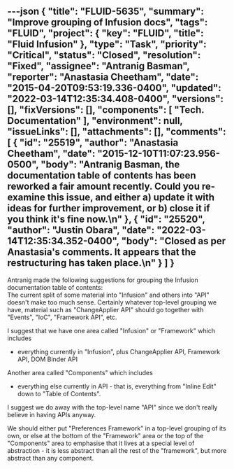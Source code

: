 ---json
{
  "title": "FLUID-5635",
  "summary": "Improve grouping of Infusion docs",
  "tags": "FLUID",
  "project": {
    "key": "FLUID",
    "title": "Fluid Infusion"
  },
  "type": "Task",
  "priority": "Critical",
  "status": "Closed",
  "resolution": "Fixed",
  "assignee": "Antranig Basman",
  "reporter": "Anastasia Cheetham",
  "date": "2015-04-20T09:53:19.336-0400",
  "updated": "2022-03-14T12:35:34.408-0400",
  "versions": [],
  "fixVersions": [],
  "components": [
    "Tech. Documentation"
  ],
  "environment": null,
  "issueLinks": [],
  "attachments": [],
  "comments": [
    {
      "id": "25519",
      "author": "Anastasia Cheetham",
      "date": "2015-12-10T11:07:23.956-0500",
      "body": "Antranig Basman, the documentation table of contents has been reworked a fair amount recently. Could you re-examine this issue, and either a) update it with ideas for further improvement, or b) close it if you think it's fine now.\n"
    },
    {
      "id": "25520",
      "author": "Justin Obara",
      "date": "2022-03-14T12:35:34.352-0400",
      "body": "Closed as per Anastasia's comments. It appears that the restructuring has taken place.\n"
    }
  ]
}
---
Antranig made the following suggestions for grouping the Infusion documentation table of contents:\
The current split of some material into "Infusion" and others into "API" doesn't make too much sense. Certainly whatever top-level grouping we have, material such as "ChangeApplier API" should go together with "Events", "IoC", "Framework API", etc.

I suggest that we have one area called "Infusion" or "Framework" which includes

* everything currently in "Infusion", plus ChangeApplier API, Framework API, DOM Binder API

Another area called "Components" which includes

* everything else currently in API - that is, everything from "Inline Edit" down to "Table of Contents".

I suggest we do away with the top-level name "API" since we don't really believe in having APIs anyway.

We should either put "Preferences Framework" in a top-level grouping of its own, or else at the bottom of the "Framework" area or the top of the "Components" area to emphasise that it lives at a special level of abstraction - it is less abstract than all the rest of the "framework", but more abstract than any component.

        
